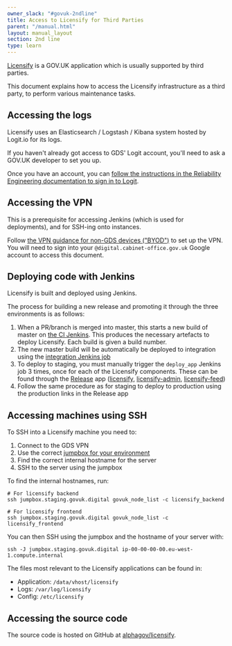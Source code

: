 ```yaml
---
owner_slack: "#govuk-2ndline"
title: Access to Licensify for Third Parties
parent: "/manual.html"
layout: manual_layout
section: 2nd line
type: learn
---
```


[Licensify](/manual/licensing.html) is a GOV.UK application which is usually supported by third parties.

This document explains how to access the Licensify infrastructure as a third party, to perform various maintenance tasks.

## Accessing the logs

Licensify uses an Elasticsearch / Logstash / Kibana system hosted by Logit.io for its logs.

If you haven't already got access to GDS' Logit account, you'll need to ask a GOV.UK developer to set you up.

Once you have an account, you can [follow the instructions in the Reliability Engineering documentation to sign in to Logit](https://reliability-engineering.cloudapps.digital/logging.html#content).

## Accessing the VPN

This is a prerequisite for accessing Jenkins (which is used for deployments), and for SSH-ing onto instances.

Follow [the VPN guidance for non-GDS devices ("BYOD")](https://docs.google.com/document/d/150JX1xiWdXY29ahcYUMb05Si-hEAZvtkGAKojT9Rjis/edit)
to set up the VPN. You will need to sign into your `@digital.cabinet-office.gov.uk` Google account to access this document.

## Deploying code with Jenkins

Licensify is built and deployed using Jenkins.

The process for building a new release and promoting it through the three
environments is as follows:

1. When a PR/branch is merged into master, this starts a new build of master on
   [the CI Jenkins](https://ci.integration.publishing.service.gov.uk/job/licensify/). This
   produces the necessary artefacts to deploy Licensify. Each build is given a build number.
1. The new master build will be automatically be deployed to integration using
   the [integration Jenkins job](https://ci.integration.publishing.service.gov.uk/job/Deploy_App_Downstream/)
1. To deploy to staging, you must manually trigger the `deploy_app` Jenkins job
   3 times, once for each of the Licensify components. These can be found through the [Release](https://release.publishing.service.gov.uk/applications) app ([licensify](https://release.publishing.service.gov.uk/applications/licensify),
   [licensify-admin](https://release.publishing.service.gov.uk/applications/licensify-admin), [licensify-feed](https://release.publishing.service.gov.uk/applications/licensify-feed))
1. Follow the same procedure as for staging to deploy to production using the production links in the Release app

## Accessing machines using SSH

To SSH into a Licensify machine you need to:

1. Connect to the GDS VPN
1. Use the correct [jumpbox for your environment](https://github.com/alphagov/govuk-connect/blob/095d4944/lib/govuk_connect/cli.rb#L84-L92)
1. Find the correct internal hostname for the server
1. SSH to the server using the jumpbox

To find the internal hostnames, run:

```
# For licensify backend
ssh jumpbox.staging.govuk.digital govuk_node_list -c licensify_backend

# For licensify frontend
ssh jumpbox.staging.govuk.digital govuk_node_list -c licensify_frontend
```

You can then SSH using the jumpbox and the hostname of your server with:

```
ssh -J jumpbox.staging.govuk.digital ip-00-00-00-00.eu-west-1.compute.internal
```

The files most relevant to the Licensify applications can be found in:

* Application: `/data/vhost/licensify`
* Logs: `/var/log/licensify`
* Config: `/etc/licensify`

## Accessing the source code

The source code is hosted on GitHub at [alphagov/licensify](https://github.com/alphagov/licensify).
